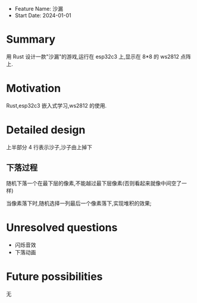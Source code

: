 - Feature Name: 沙漏
- Start Date: 2024-01-01

# Summary

[summary]: #summary

用 Rust 设计一款"沙漏"的游戏,运行在 esp32c3 上,显示在 8\*8 的 ws2812 点阵上.

# Motivation

[motivation]: #motivation

Rust,esp32c3 嵌入式学习,ws2812 的使用.

# Detailed design

上半部分 4 行表示沙子,沙子由上掉下

## 下落过程

随机下落一个在最下层的像素,不能越过最下层像素(否则看起来就像中间空了一样)

当像素落下时,随机选择一列最后一个像素落下,实现堆积的效果;

[detailed-design]: #detailed-design

# Unresolved questions

[unresolved-questions]: #unresolved-questions

- 闪烁音效
- 下落动画

# Future possibilities

[future-possibilities]: #future-possibilities

无
